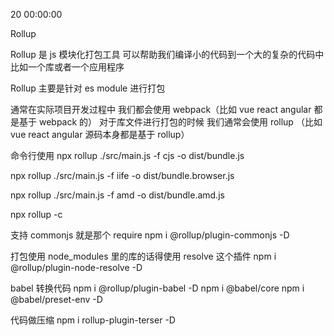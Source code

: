 20 00:00:00

Rollup

Rollup 是 js 模块化打包工具 可以帮助我们编译小的代码到一个大的复杂的代码中 比如一个库或者一个应用程序

Rollup 主要是针对 es module 进行打包

通常在实际项目开发过程中 我们都会使用 webpack（比如 vue react angular 都是基于 webpack 的）
对于库文件进行打包的时候 我们通常会使用 rollup （比如 vue react angular 源码本身都是基于 rollup）

命令行使用
npx rollup ./src/main.js -f cjs -o dist/bundle.js

npx rollup ./src/main.js -f iife -o dist/bundle.browser.js

npx rollup ./src/main.js -f amd -o dist/bundle.amd.js

npx rollup -c

支持 commonjs 就是那个 require
npm i @rollup/plugin-commonjs -D

打包使用 node_modules 里的库的话得使用 resolve 这个插件
npm i @rollup/plugin-node-resolve -D

babel 转换代码
npm i @rollup/plugin-babel -D
npm i @babel/core
npm i @babel/preset-env -D

代码做压缩
npm i rollup-plugin-terser -D
